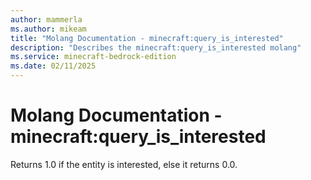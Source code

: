 ```yaml
---
author: mammerla
ms.author: mikeam
title: "Molang Documentation - minecraft:query_is_interested"
description: "Describes the minecraft:query_is_interested molang"
ms.service: minecraft-bedrock-edition
ms.date: 02/11/2025 
---
```


# Molang Documentation - minecraft:query_is_interested

Returns 1.0 if the entity is interested, else it returns 0.0.
